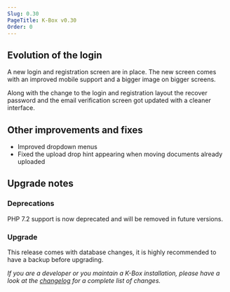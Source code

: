 ```yaml
---
Slug: 0.30
PageTitle: K-Box v0.30
Order: 0
---
```


## Evolution of the login 

A new login and registration screen are in place. The new screen comes with an
improved mobile support and a bigger image on bigger screens.

Along with the change to the login and registration layout the recover password
and the email verification screen got updated with a cleaner interface.


## Other improvements and fixes

- Improved dropdown menus
- Fixed the upload drop hint appearing when moving documents already uploaded


## Upgrade notes

### Deprecations

PHP 7.2 support is now deprecated and will be removed in future versions.

### Upgrade

This release comes with database changes, it is highly recommended to have a backup before upgrading.


_If you are a developer or you maintain a K-Box installation, please have a look at the [changelog](../../changelog.md) for a complete list of changes._